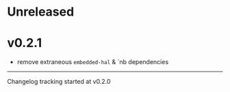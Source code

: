 # Unreleased

# v0.2.1

- remove extraneous `embedded-hal` & `nb dependencies

---

Changelog tracking started at v0.2.0
